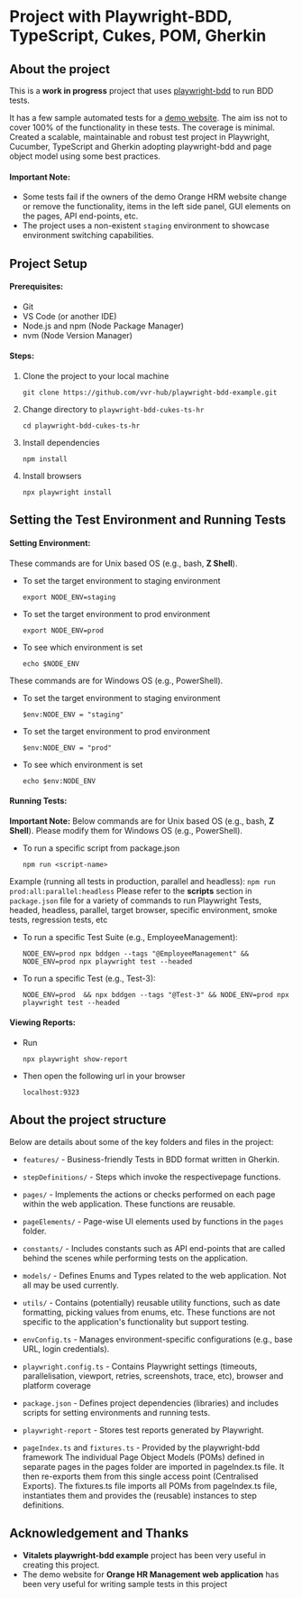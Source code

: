 # Project with Playwright-BDD, TypeScript, Cukes, POM, Gherkin

## About the project

This is a **work in progress** project that uses [playwright-bdd](https://github.com/vitalets/playwright-bdd) to run BDD tests.

It has a few sample automated tests for a [demo website](https://opensource-demo.orangehrmlive.com/). The aim iss not to cover 100% of the functionality in these tests. The coverage is minimal. Created a scalable, maintainable and robust test project in Playwright, Cucumber, TypeScript and Gherkin adopting playwright-bdd and page object model using some best practices.

#### Important Note:

* Some tests fail if the owners of the demo Orange HRM website change or remove the functionality, items in the left side panel, GUI elements on the pages, API end-points, etc.
* The project uses a non-existent `staging` environment to showcase environment switching capabilities.


## Project Setup

#### Prerequisites:

* Git
* VS Code (or another IDE)
* Node.js and npm (Node Package Manager)
* nvm (Node Version Manager)

#### Steps:
1. Clone the project to your local machine
   ```
   git clone https://github.com/vvr-hub/playwright-bdd-example.git
   ```
2. Change directory to `playwright-bdd-cukes-ts-hr`
   ```
   cd playwright-bdd-cukes-ts-hr
   ```
3. Install dependencies
   ```
   npm install
   ```
4. Install browsers
   ```
   npx playwright install
   ```

## Setting the Test Environment and Running Tests

#### Setting Environment:
These commands are for Unix based OS (e.g., bash, **Z Shell**).
* To set the target environment to staging environment
    ```
    export NODE_ENV=staging
    ```
* To set the target environment to prod environment
    ```
    export NODE_ENV=prod
    ```
* To see which environment is set
    ```
    echo $NODE_ENV
    ```

These commands are for Windows OS (e.g., PowerShell).
* To set the target environment to staging environment
    ```
    $env:NODE_ENV = "staging"
    ```
* To set the target environment to prod environment
    ```
    $env:NODE_ENV = "prod"
    ```
* To see which environment is set
    ```
    echo $env:NODE_ENV
    ```

#### Running Tests:

**Important Note:** Below commands are for Unix based OS (e.g., bash, **Z Shell**). Please modify them for Windows OS (e.g., PowerShell).


* To run a specific script from package.json
    ```
    npm run <script-name>
    ```
Example (running all tests in production, parallel and headless):
    ```
    npm run prod:all:parallel:headless
    ```
Please refer to the **scripts** section in `package.json` file for a variety of commands to run Playwright Tests, headed, headless, parallel, target browser, specific environment, smoke tests, regression tests, etc

* To run a specific Test Suite (e.g., EmployeeManagement):
    ```
    NODE_ENV=prod npx bddgen --tags "@EmployeeManagement" && NODE_ENV=prod npx playwright test --headed
    ```
* To run a specific Test (e.g., Test-3):
    ```
    NODE_ENV=prod  && npx bddgen --tags "@Test-3" && NODE_ENV=prod npx playwright test --headed
    ```

#### Viewing Reports:

* Run
    ```
    npx playwright show-report
    ```
* Then open the following url in your browser

    `localhost:9323`

## About the project structure
Below are details about some of the key folders and files in the project:



* `features/` - Business-friendly Tests in BDD format written in Gherkin.

* `stepDefinitions/` - Steps which invoke the respectivepage functions.

* `pages/` - Implements the actions or checks performed on each page within the web application. These functions are reusable.

* `pageElements/` - Page-wise UI elements used by functions in the `pages` folder.

* `constants/` - Includes constants such as API end-points that are called behind the scenes while performing tests on the application.

* `models/` - Defines Enums and Types related to the web application. Not all may be used currently.

* `utils/` - Contains (potentially) reusable utility functions, such as date formatting, picking values from enums, etc. These functions are not specific to the application's functionality but support testing.

* `envConfig.ts` - Manages environment-specific configurations (e.g., base URL, login credentials).

* `playwright.config.ts` - Contains Playwright settings (timeouts, parallelisation, viewport, retries, screenshots, trace, etc), browser and platform coverage

* `package.json` - Defines project dependencies (libraries) and includes scripts for setting environments and running tests.

* `playwright-report` - Stores test reports generated by Playwright.

* `pageIndex.ts` and `fixtures.ts` - Provided by the playwright-bdd framework
The individual Page Object Models (POMs) defined in separate pages in the pages folder are imported in pageIndex.ts file. It then re-exports them from this single access point (Centralised Exports). The fixtures.ts file imports all POMs from pageIndex.ts file, instantiates them and provides the (reusable) instances to step definitions.


## Acknowledgement and Thanks
- **Vitalets playwright-bdd example** project has been very useful in creating this project.
- The demo website for **Orange HR Management web application** has been very useful for writing sample tests in this project

